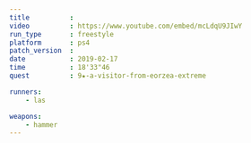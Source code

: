 ```yaml
---
title          :
video          : https://www.youtube.com/embed/mcLdqU9JIwY
run_type       : freestyle
platform       : ps4
patch_version  : 
date           : 2019-02-17
time           : 18'33"46
quest          : 9★-a-visitor-from-eorzea-extreme

runners:
    - las

weapons:
    - hammer
---
```

